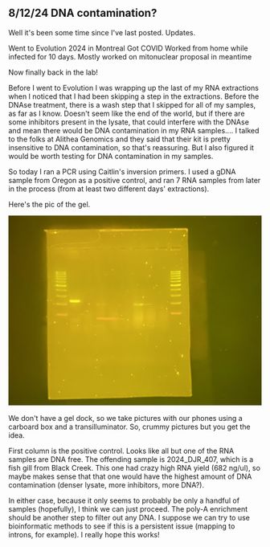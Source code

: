 ## 8/12/24 DNA contamination?

Well it's been some time since I've last posted. Updates.

Went to Evolution 2024 in Montreal
Got COVID
Worked from home while infected for 10 days. 
Mostly worked on mitonuclear proposal in meantime 

Now finally back in the lab!

Before I went to Evolution I was wrapping up the last of my RNA extractions when I noticed that I had been skipping a step in the extractions. Before the DNAse treatment, there is a wash step that I 
skipped for all of my samples, as far as I know. Doesn't seem like the end of the world, but if there are some inhibitors present in the lysate, that could interfere with the DNAse and mean there 
would be DNA contamination in my RNA samples.... I talked to the folks at Alithea Genomics and they said that their kit is pretty insensitive to DNA contamination, so that's reassuring. But I also 
figured it would be worth testing for DNA contamination in my samples.

So today I ran a PCR using Caitlin's inversion primers. I used a gDNA sample from Oregon as a positive control, and ran 7 RNA samples from later in the process (from at least two different days' 
extractions). 

Here's the pic of the gel.

![gel](/docs/assets/img/IMG_9913.jpeg)

We don't have a gel dock, so we take pictures with our phones using a carboard box and a transilluminator. So, crummy pictures but you get the idea.

First column is the positive control. Looks like all but one of the RNA samples are DNA free. The offending sample is 2024_DJR_407, which is a fish gill from Black Creek. This one had crazy high RNA 
yield (682 ng/ul), so maybe makes sense that that one would have the highest amount of DNA contamination (denser lysate, more inhibitors, more DNA?).

In either case, because it only seems to probably be only a handful of samples (hopefully), I think we can just proceed. The poly-A enrichment should be another step to filter out any DNA. I 
suppose we can try to use bioinformatic methods to see if this is a persistent issue (mapping to introns, for example). I really hope this works!
